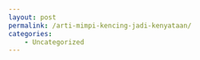 ```yaml
---
layout: post
permalink: /arti-mimpi-kencing-jadi-kenyataan/
categories:
    - Uncategorized
---
```


